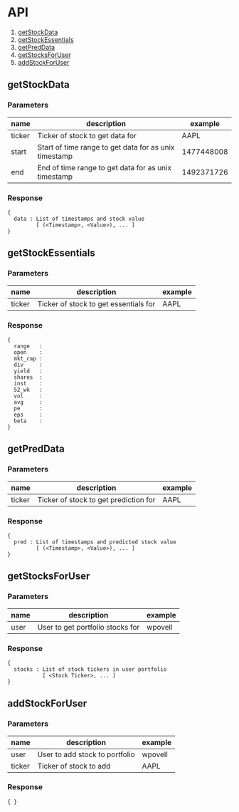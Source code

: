 # API

1. [getStockData](#getStockData)
2. [getStockEssentials](#getStockEssentials)
3. [getPredData](#getPredData)
4. [getStocksForUser](#getStocksForUser)
5. [addStockForUser](#addStockForUser)

<span portfolioId="getStockData"></span>
## getStockData

### Parameters

| name   | description                                           | example    |
|--------|-------------------------------------------------------|------------|
| ticker | Ticker of stock to get data for                       | AAPL       |
| start  | Start of time range to get data for as unix timestamp | 1477448008 |
| end    | End of time range to get data for as unix timestamp   | 1492371726 |

### Response
```
{
  data : List of timestamps and stock value
         [ (<Timestamp>, <Value>), ... ] 
}
```

<span portfolioId="getStockEssentials"></span>
## getStockEssentials

### Parameters

| name   | description                           | example |
|--------|---------------------------------------|---------|
| ticker | Ticker of stock to get essentials for | AAPL    |

### Response
```
{
  range   : 
  open    : 
  mkt_cap :
  div     :
  yield   :
  shares  :
  inst    :
  52_wk   :
  vol     :
  avg     :
  pe      :
  eps     :
  beta    :
}
```

<span portfolioId="getPredData"></span>
## getPredData

### Parameters

| name   | description                           | example |
|--------|---------------------------------------|---------|
| ticker | Ticker of stock to get prediction for | AAPL    |

### Response
```
{
  pred : List of timestamps and predicted stock value
         [ (<Timestamp>, <Value>), ... ]
}
```

<span portfolioId="getStocksForUser"></span>
## getStocksForUser

### Parameters

| name | description                         | example    |
|------|-------------------------------------|------------|
| user | User to get portfolio stocks for    | wpovell    |

### Response
```
{
  stocks : List of stock tickers in user portfolio
           [ <Stock Ticker>, ... ]
}
```

<span portfolioId="addStockForUser"></span>
## addStockForUser

### Parameters

| name   | description                    | example    |
|--------|--------------------------------|------------|
| user   | User to add stock to portfolio | wpovell    |
| ticker | Ticker of stock to add         | AAPL       |

### Response
```
{ }
```
